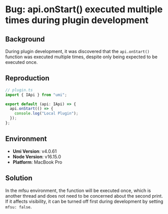 # Bug: api.onStart() executed multiple times during plugin development

## Background

During plugin development, it was discovered that the `api.onStart()` function was executed multiple times, despite only being expected to be executed once.

## Reproduction

```ts
// plugin.ts
import { IApi } from "umi";

export default (api: IApi) => {
  api.onStart(() => {
    console.log("Local Plugin");
  });
};
```

## Environment

- **Umi Version**: v4.0.61
- **Node Version**: v16.15.0
- **Platform**: MacBook Pro

## Solution

In the mfsu environment, the function will be executed once, which is another thread and does not need to be concerned about the second print. If it affects visibility, it can be turned off first during development by setting `mfsu: false`.
